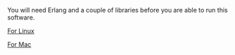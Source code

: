 You will need Erlang and a couple of libraries before you are able to run this software.

[For Linux](docs/getting-started/linux_dependencies.md)

[For Mac](docs/getting-started/mac_dependencies.md)